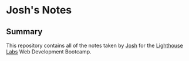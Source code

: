 # Josh's Notes

## Summary 
This repository contains all of the notes taken by [Josh](https://github.com/joshtantan) for the [Lighthouse Labs](https://www.lighthouselabs.ca/) Web Development Bootcamp.
